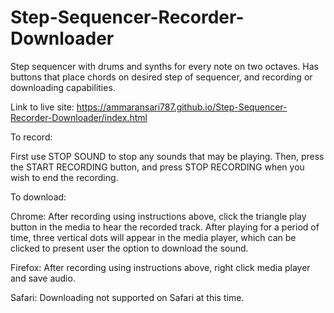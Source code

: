 # Step-Sequencer-Recorder-Downloader
Step sequencer with drums and synths for every note on two octaves. Has buttons that place chords on desired step of sequencer, and recording or downloading capabilities.

Link to live site: https://ammaransari787.github.io/Step-Sequencer-Recorder-Downloader/index.html

To record: 

First use STOP SOUND to stop any sounds that may be playing. Then, press the START RECORDING button, and press STOP RECORDING when you wish to end the recording.

To download: 

Chrome: After recording using instructions above, click the triangle play button in the media to hear the recorded track. After playing for a period of time, three vertical dots will appear in the media player, which can be clicked to present user the option to download the sound. 

Firefox: After recording using instructions above, right click media player and save audio. 

Safari: Downloading not supported on Safari at this time. 
